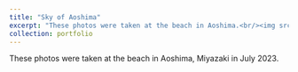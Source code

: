 ```yaml
---
title: "Sky of Aoshima"
excerpt: "These photos were taken at the beach in Aoshima.<br/><img src='/images/1.jpg'><br/<br/><img src='/images/9.jpg'>"
collection: portfolio
---
```


These photos were taken at the beach in Aoshima, Miyazaki in July 2023.
